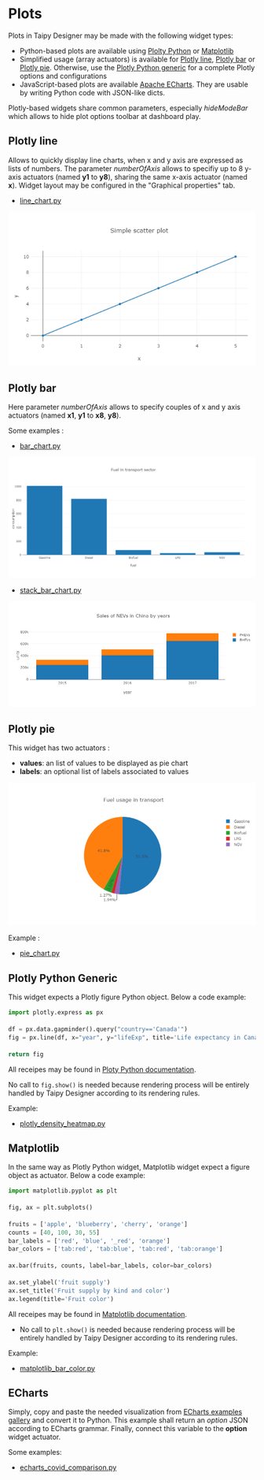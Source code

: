 ﻿# Plots

Plots in Taipy Designer may be made with the following widget types:

* Python-based plots are available using [Plolty Python](https://plotly.com/python/) or [Matplotlib](https://matplotlib.org/)
* Simplified usage (array actuators) is available for [Plotly line](#plotly-line), [Plotly bar](#plotly-bar) or [Plotly pie](#plotly-pie). Otherwise, use the [Plotly Python generic](#plotly-python-generic) for a complete Plotly options and configurations
* JavaScript-based plots are available [Apache ECharts](https://echarts.apache.org/). They are usable by writing Python code with JSON-like dicts.

Plotly-based widgets share common parameters, especially *hideModeBar* which allows to hide plot options toolbar at dashboard play.

## Plotly line

Allows to quickly display line charts, when x and y axis are expressed as lists of numbers. The parameter *numberOfAxis* allows to specifiy up to 8 y-axis actuators (named **y1** to **y8**), sharing the same x-axis actuator (named **x**). Widget layout may be configured in the "Graphical properties" tab.

* [line_chart.py](/wdg/plotly/line_chart.py)

![line-chart](plotly/line-chart.png)

## Plotly bar

Here parameter *numberOfAxis* allows to specify couples of x and y axis actuators (named **x1**, **y1** to **x8**, **y8**).

Some examples :

* [bar_chart.py](/wdg/plotly/bar_chart.py)

![bar-chart](plotly/bar-chart.png)

* [stack_bar_chart.py](/wdg/plotly/stack_bar_chart.py)

![stack-bar-chart](plotly/stack-bar-chart.png)

## Plotly pie

This widget has two actuators :

* **values**: an list of values to be displayed as pie chart
* **labels**: an optional list of labels associated to values

![pie-chart](plotly/pie-chart.png)

Example :

* [pie_chart.py](/wdg/plotly/pie_chart.py)

## Plotly Python Generic

This widget expects a Plotly figure Python object. Below a code example: 

```python
import plotly.express as px

df = px.data.gapminder().query("country=='Canada'")
fig = px.line(df, x="year", y="lifeExp", title='Life expectancy in Canada')

return fig
```

All receipes may be found in [Ploty Python documentation](https://plotly.com/python/line-charts/).

No call to `fig.show()` is needed because rendering process will be entirely handled by Taipy Designer according to its rendering rules.

Example:

- [plotly_density_heatmap.py](/wdg/plotly/plotly_density_heatmap.py)

## Matplotlib

In the same way as Plotly Python widget, Matplotlib widget expect a figure object as actuator. Below a code example:

```python
import matplotlib.pyplot as plt

fig, ax = plt.subplots()

fruits = ['apple', 'blueberry', 'cherry', 'orange']
counts = [40, 100, 30, 55]
bar_labels = ['red', 'blue', '_red', 'orange']
bar_colors = ['tab:red', 'tab:blue', 'tab:red', 'tab:orange']

ax.bar(fruits, counts, label=bar_labels, color=bar_colors)

ax.set_ylabel('fruit supply')
ax.set_title('Fruit supply by kind and color')
ax.legend(title='Fruit color')
```

All receipes may be found in [Matplotlib documentation](https://matplotlib.org/stable/gallery/index.html).

- No call to `plt.show()` is needed because rendering process will be entirely handled by Taipy Designer according to its rendering rules.

Example:

- [matplotlib_bar_color.py](/wdg/plots/matplotlib_bar_color.py)

## ECharts

Simply, copy and paste the needed visualization from [ECharts examples gallery](https://echarts.apache.org/examples/en/index.html) and convert it to Python. This example shall return an *option* JSON according to ECharts grammar. Finally, connect this variable to the **option** widget actuator.

Some examples:

* [echarts_covid_comparison.py](/wdg/plots/echarts_covid_comparison.py)